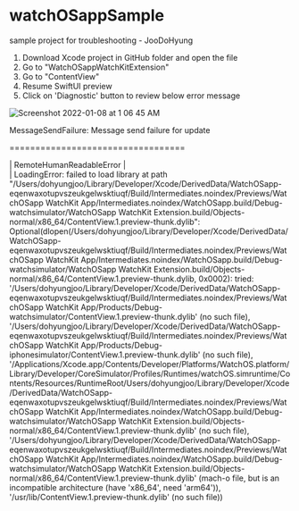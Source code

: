 # watchOSappSample
sample project for troubleshooting - JooDoHyung

1. Download Xcode project in GitHub folder and open the file
2. Go to "WatchOSappWatchKitExtension"
3. Go to "ContentView"
4. Resume SwiftUI preview
5. Click on 'Diagnostic' button to review below error message

![Screenshot 2022-01-08 at 1 06 45 AM](https://user-images.githubusercontent.com/34578674/148571766-9fbdd78f-fc0c-4116-a4fd-21d537a13c4c.png)


MessageSendFailure: Message send failure for update

==================================

|  RemoteHumanReadableError
|  
|  LoadingError: failed to load library at path "/Users/dohyungjoo/Library/Developer/Xcode/DerivedData/WatchOSapp-eqenwaxotupvszeukgelwsktiuqf/Build/Intermediates.noindex/Previews/WatchOSapp WatchKit App/Intermediates.noindex/WatchOSapp.build/Debug-watchsimulator/WatchOSapp WatchKit Extension.build/Objects-normal/x86_64/ContentView.1.preview-thunk.dylib": Optional(dlopen(/Users/dohyungjoo/Library/Developer/Xcode/DerivedData/WatchOSapp-eqenwaxotupvszeukgelwsktiuqf/Build/Intermediates.noindex/Previews/WatchOSapp WatchKit App/Intermediates.noindex/WatchOSapp.build/Debug-watchsimulator/WatchOSapp WatchKit Extension.build/Objects-normal/x86_64/ContentView.1.preview-thunk.dylib, 0x0002): tried: '/Users/dohyungjoo/Library/Developer/Xcode/DerivedData/WatchOSapp-eqenwaxotupvszeukgelwsktiuqf/Build/Intermediates.noindex/Previews/WatchOSapp WatchKit App/Products/Debug-watchsimulator/ContentView.1.preview-thunk.dylib' (no such file), '/Users/dohyungjoo/Library/Developer/Xcode/DerivedData/WatchOSapp-eqenwaxotupvszeukgelwsktiuqf/Build/Intermediates.noindex/Previews/WatchOSapp WatchKit App/Products/Debug-iphonesimulator/ContentView.1.preview-thunk.dylib' (no such file), '/Applications/Xcode.app/Contents/Developer/Platforms/WatchOS.platform/Library/Developer/CoreSimulator/Profiles/Runtimes/watchOS.simruntime/Contents/Resources/RuntimeRoot/Users/dohyungjoo/Library/Developer/Xcode/DerivedData/WatchOSapp-eqenwaxotupvszeukgelwsktiuqf/Build/Intermediates.noindex/Previews/WatchOSapp WatchKit App/Intermediates.noindex/WatchOSapp.build/Debug-watchsimulator/WatchOSapp WatchKit Extension.build/Objects-normal/x86_64/ContentView.1.preview-thunk.dylib' (no such file), '/Users/dohyungjoo/Library/Developer/Xcode/DerivedData/WatchOSapp-eqenwaxotupvszeukgelwsktiuqf/Build/Intermediates.noindex/Previews/WatchOSapp WatchKit App/Intermediates.noindex/WatchOSapp.build/Debug-watchsimulator/WatchOSapp WatchKit Extension.build/Objects-normal/x86_64/ContentView.1.preview-thunk.dylib' (mach-o file, but is an incompatible architecture (have 'x86_64', need 'arm64')), '/usr/lib/ContentView.1.preview-thunk.dylib' (no such file))
